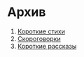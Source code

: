 # Архив
1. [Короткие стихи](short-poems.md)
2. [Скороговорки](tongue-twisters.md)
3. [Короткие рассказы](short-stories.md)
